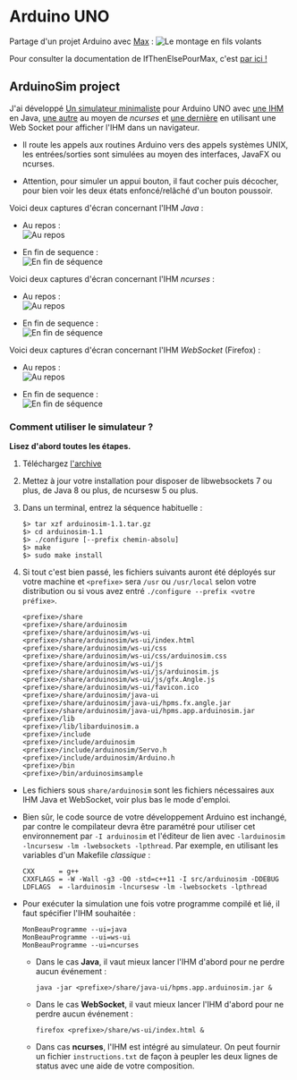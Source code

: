 # Arduino UNO

Partage d'un projet Arduino avec [Max](https://github.com/exancillatus) :
![Le montage en fils volants](img/board.png)

Pour consulter la documentation de IfThenElsePourMax, c'est
[par ici !](https://aubinmahe.github.io/arduino/IfThenElsePourMax/doc/html/index.html)

## ArduinoSim project ##

J'ai développé [Un simulateur minimaliste](ArduinoSimulator) pour Arduino UNO
avec [une IHM](hpms.app.arduinosim) en Java,
 [une autre](ArduinoSimulator/src/ncurses) au moyen de *ncurses*
 et [une dernière](ArduinoSimulator/src/ws) en utilisant une Web Socket pour
 afficher l'IHM dans un navigateur.

* Il route les appels aux routines Arduino vers des appels systèmes UNIX, les entrées/sorties sont simulées au moyen des interfaces, JavaFX ou ncurses.

* Attention, pour simuler un appui bouton, il faut cocher puis décocher, pour bien voir les deux états enfoncé/relâché d'un bouton poussoir.

Voici deux captures d'écran concernant l'IHM *Java* :

* Au repos :<br/>![Au repos](ArduinoSimulator/img/arduinosim-java-1.png)

* En fin de sequence :<br/>![En fin de séquence](ArduinoSimulator/img/arduinosim-java-2.png)

Voici deux captures d'écran concernant l'IHM *ncurses* :

* Au repos :<br/>![Au repos](ArduinoSimulator/img/arduinosim-ncurses-1.png)

* En fin de sequence :<br/>![En fin de séquence](ArduinoSimulator/img/arduinosim-ncurses-2.png)

Voici deux captures d'écran concernant l'IHM *WebSocket* (Firefox) :

* Au repos :<br/>![Au repos](ArduinoSimulator/img/arduinosim-websocket-1.png)

* En fin de sequence :<br/>![En fin de séquence](ArduinoSimulator/img/arduinosim-websocket-2.png)

### Comment utiliser le simulateur ? ###

**Lisez d'abord toutes les étapes.**

1. Téléchargez [l'archive](https://aubinmahe.github.io/arduino/ArduinoSimulator/arduinosim-1.1.tar.gz)

1. Mettez à jour votre installation pour disposer de libwebsockets 7 ou plus, de Java 8 ou plus, de ncursesw 5 ou plus.

1. Dans un terminal, entrez la séquence habituelle :

       $> tar xzf arduinosim-1.1.tar.gz
       $> cd arduinosim-1.1
       $> ./configure [--prefix chemin-absolu]
       $> make
       $> sudo make install

1. Si tout c'est bien passé, les fichiers suivants auront été déployés sur votre machine et `<prefixe>` sera `/usr` ou `/usr/local` selon votre distribution ou si vous avez entré `./configure --prefix <votre préfixe>`.

       <prefixe>/share
       <prefixe>/share/arduinosim
       <prefixe>/share/arduinosim/ws-ui
       <prefixe>/share/arduinosim/ws-ui/index.html
       <prefixe>/share/arduinosim/ws-ui/css
       <prefixe>/share/arduinosim/ws-ui/css/arduinosim.css
       <prefixe>/share/arduinosim/ws-ui/js
       <prefixe>/share/arduinosim/ws-ui/js/arduinosim.js
       <prefixe>/share/arduinosim/ws-ui/js/gfx.Angle.js
       <prefixe>/share/arduinosim/ws-ui/favicon.ico
       <prefixe>/share/arduinosim/java-ui
       <prefixe>/share/arduinosim/java-ui/hpms.fx.angle.jar
       <prefixe>/share/arduinosim/java-ui/hpms.app.arduinosim.jar
       <prefixe>/lib
       <prefixe>/lib/libarduinosim.a
       <prefixe>/include
       <prefixe>/include/arduinosim
       <prefixe>/include/arduinosim/Servo.h
       <prefixe>/include/arduinosim/Arduino.h
       <prefixe>/bin
       <prefixe>/bin/arduinosimsample

* Les fichiers sous `share/arduinosim` sont les fichiers nécessaires aux IHM Java et WebSocket, voir plus bas le mode d'emploi.

* Bien sûr, le code source de votre développement Arduino est inchangé, par contre le compilateur devra être paramétré pour utiliser cet environnement par `-I arduinosim` et l'éditeur de lien avec `-larduinosim -lncursesw -lm -lwebsockets -lpthread`. Par exemple, en utilisant les variables d'un Makefile *classique* :

      CXX      = g++
      CXXFLAGS = -W -Wall -g3 -O0 -std=c++11 -I src/arduinosim -DDEBUG
      LDFLAGS  = -larduinosim -lncursesw -lm -lwebsockets -lpthread

* Pour exécuter la simulation une fois votre programme compilé et lié, il faut
  spécifier l'IHM souhaitée :

      MonBeauProgramme --ui=java
      MonBeauProgramme --ui=ws-ui
      MonBeauProgramme --ui=ncurses

  * Dans le cas **Java**, il vaut mieux lancer l'IHM d'abord pour ne perdre
  aucun événement :

        java -jar <prefixe>/share/java-ui/hpms.app.arduinosim.jar &

  * Dans le cas **WebSocket**, il vaut mieux lancer l'IHM d'abord pour ne perdre
  aucun événement :

        firefox <prefixe>/share/ws-ui/index.html &

  * Dans cas **ncurses**, l'IHM est intégré au simulateur. On peut fournir un
  fichier `instructions.txt` de façon à peupler les deux lignes de status
  avec une aide de votre composition.
